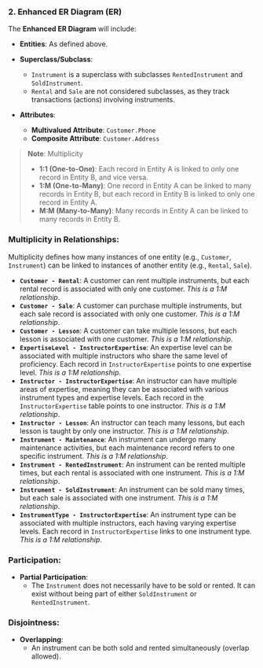### 2. Enhanced ER Diagram (ER)

The **Enhanced ER Diagram** will include:

- **Entities**: As defined above.
    
- **Superclass/Subclass**:
    
    - `Instrument` is a superclass with subclasses `RentedInstrument` and `SoldInstrument`.
    - `Rental` and `Sale` are not considered subclasses, as they track transactions (actions) involving instruments.
- **Attributes**:
    
    - **Multivalued Attribute**: `Customer.Phone`
    - **Composite Attribute**: `Customer.Address`

> **Note**: Multiplicity
> 
> - **1:1 (One-to-One)**: Each record in Entity A is linked to only one record in Entity B, and vice versa.
> - **1:M (One-to-Many)**: One record in Entity A can be linked to many records in Entity B, but each record in Entity B is linked to only one record in Entity A.
> - **M:M (Many-to-Many)**: Many records in Entity A can be linked to many records in Entity B.

### Multiplicity in Relationships:

Multiplicity defines how many instances of one entity (e.g., `Customer`, `Instrument`) can be linked to instances of another entity (e.g., `Rental`, `Sale`).

- **`Customer - Rental`**: A customer can rent multiple instruments, but each rental record is associated with only one customer. _This is a 1:M relationship_.
- **`Customer - Sale`**: A customer can purchase multiple instruments, but each sale record is associated with only one customer. _This is a 1:M relationship_.
- **`Customer - Lesson`**: A customer can take multiple lessons, but each lesson is associated with one customer. _This is a 1:M relationship_.
- **`ExpertiseLevel - InstructorExpertise`**: An expertise level can be associated with multiple instructors who share the same level of proficiency. Each record in `InstructorExpertise` points to one expertise level. _This is a 1:M relationship_.
- **`Instructor - InstructorExpertise`**: An instructor can have multiple areas of expertise, meaning they can be associated with various instrument types and expertise levels. Each record in the `InstructorExpertise` table points to one instructor. _This is a 1:M relationship_.
- **`Instructor - Lesson`**: An instructor can teach many lessons, but each lesson is taught by only one instructor. _This is a 1:M relationship_.
- **`Instrument - Maintenance`**: An instrument can undergo many maintenance activities, but each maintenance record refers to one specific instrument. _This is a 1:M relationship_.
- **`Instrument - RentedInstrument`**: An instrument can be rented multiple times, but each rental is associated with one instrument. _This is a 1:M relationship_.
- **`Instrument - SoldInstrument`**: An instrument can be sold many times, but each sale is associated with one instrument. _This is a 1:M relationship_.
- **`InstrumentType - InstructorExpertise`**: An instrument type can be associated with multiple instructors, each having varying expertise levels. Each record in `InstructorExpertise` links to one instrument type. _This is a 1:M relationship_.

### Participation:

- **Partial Participation**:
    - The `Instrument` does not necessarily have to be sold or rented. It can exist without being part of either `SoldInstrument` or `RentedInstrument`.

### Disjointness:

- **Overlapping**:
    - An instrument can be both sold and rented simultaneously (overlap allowed).
